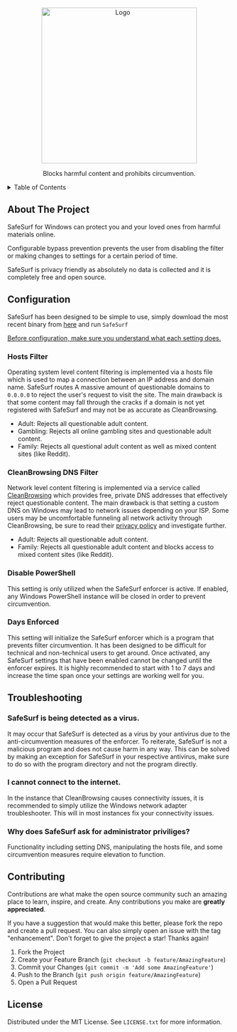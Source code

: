 <!-- Improved compatibility of back to top link: See: https://github.com/othneildrew/Best-README-Template/pull/73 -->
<a name="readme-top"></a>
<!--
*** Thanks for checking out the Best-README-Template. If you have a suggestion
*** that would make this better, please fork the repo and create a pull request
*** or simply open an issue with the tag "enhancement".
*** Don't forget to give the project a star!
*** Thanks again! Now go create something AMAZING! :D
-->



<!-- PROJECT SHIELDS -->
<!--
*** I'm using markdown "reference style" links for readability.
*** Reference links are enclosed in brackets [ ] instead of parentheses ( ).
*** See the bottom of this document for the declaration of the reference variables
*** for contributors-url, forks-url, etc. This is an optional, concise syntax you may use.
*** https://www.markdownguide.org/basic-syntax/#reference-style-links
-->


<!-- PROJECT LOGO -->
<br />
<div align="center">
  <a href="https://github.com/othneildrew/Best-README-Template">
    <img src="https://github.com/na-stewart/SafeSurf/blob/master/img/safe-surf.png" alt="Logo" width="350" height="350">
  </a>
  <p align="center">
    Blocks harmful content and prohibits circumvention.
    <br />
  </p>
</div>



<!-- TABLE OF CONTENTS -->
<details>
  <summary>Table of Contents</summary>
  <ol>
    <li><a href="#about-the-project">About The Project</a></li>
    <li><a href="#configuration">Configuration</a></li>
    <li><a href="#troubleshooting">Troubleshooting</a></li>
    <li><a href="#contributing">Contributing</a></li>
    <li><a href="#license">License</a></li>
  </ol>
</details>

<!-- ABOUT THE PROJECT -->
## About The Project

SafeSurf for Windows can protect you and your loved ones from harmful materials online.

Configurable bypass prevention prevents the user from disabling the filter or making changes to settings for
a certain period of time.

SafeSurf is privacy friendly as absolutely no data is collected and it is completely free and open source.

<!-- GETTING STARTED -->
## Configuration

SafeSurf has been designed to be simple to use, simply download the most recent binary from [here](https://github.com/na-stewart/SafeSurf/releases) and run `SafeSurf`

<ins>Before configuration, make sure you understand what each setting does.</ins>

### Hosts Filter
Operating system level content filtering is implemented via a hosts file which is used to map a connection between an IP address and domain name. SafeSurf routes A massive amount of questionable domains to `0.0.0.0` to reject the user's request to visit the site. The main drawback is that some content may fall through the cracks if a domain is not yet registered with SafeSurf and may not be as accurate as CleanBrowsing. 

- Adult: Rejects all questionable adult content.
- Gambling: Rejects all online gambling sites and questionable adult content.
- Family: Rejects all questional adult content as well as mixed content sites (like Reddit).

### CleanBrowsing DNS Filter
Network level content filtering is implemented via a service called [CleanBrowsing](https://cleanbrowsing.org/) which provides free, private DNS addresses that effectively reject questionable content. The main drawback is that setting a custom DNS on Windows may lead to network issues depending on your ISP. Some users may be uncomfortable funneling all network activity through CleanBrowsing, be sure to read their [privacy policy](https://cleanbrowsing.org/privacy) and investigate further.

- Adult: Rejects all questionable adult content.
- Family: Rejects all questionable adult content and blocks access to mixed content sites (like Reddit).

### Disable PowerShell
This setting is only utilized when the SafeSurf enforcer is active. If enabled, any Windows PowerShell instance will be closed in order to prevent circumvention. 

### Days Enforced
This setting will initialize the SafeSurf enforcer which is a program that prevents filter circumvention. It has been designed to be difficult for technical and non-technical users to get around. Once activated, any SafeSurf settings that have been enabled cannot be changed until the enforcer expires. It is highly recommended to start with 1 to 7 days and increase the time span once your settings are working well for you.

## Troubleshooting

### SafeSurf is being detected as a virus.
It may occur that SafeSurf is detected as a virus by your antivirus due to the anti-circumvention measures of the enforcer. To reiterate, SafeSurf is not a malicious program and does not cause harm in any way. 
This can be solved by making an exception for SafeSurf in your respective antivirus, make sure to do so with the program directory and not the program directly. 

### I cannot connect to the internet.
In the instance that CleanBrowsing causes connectivity issues, it is recommended to simply utilize the Windows network adapter troubleshooter. This will in most instances fix your connectivity issues.

### Why does SafeSurf ask for administrator priviliges?
Functionality including setting DNS, manipulating the hosts file, and some circumvention measures require elevation to function.

<!-- CONTRIBUTING -->
## Contributing

Contributions are what make the open source community such an amazing place to learn, inspire, and create. Any contributions you make are **greatly appreciated**.

If you have a suggestion that would make this better, please fork the repo and create a pull request. You can also simply open an issue with the tag "enhancement".
Don't forget to give the project a star! Thanks again!

1. Fork the Project
2. Create your Feature Branch (`git checkout -b feature/AmazingFeature`)
3. Commit your Changes (`git commit -m 'Add some AmazingFeature'`)
4. Push to the Branch (`git push origin feature/AmazingFeature`)
5. Open a Pull Request

<!-- LICENSE -->
## License

Distributed under the MIT License. See `LICENSE.txt` for more information.
